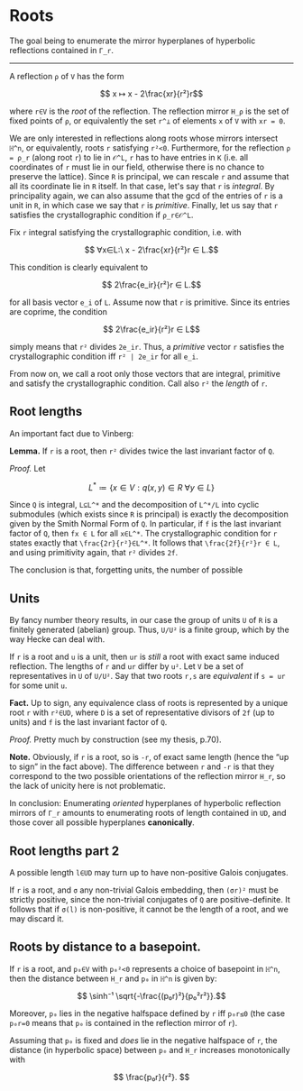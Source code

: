 # Roots

The goal being to enumerate the mirror hyperplanes of hyperbolic reflections contained in ``Γ_r``.

***

A reflection ``ρ`` of ``V`` has the form

```math
    x ↦ x - 2\frac{xr}{r²}r
```

where ``r∈V`` is the *root* of the reflection.
The reflection mirror ``H_ρ`` is the set of fixed points of ``ρ``, or equivalently the set ``r^⟂`` of elements ``x`` of ``V`` with ``xr = 0``.

We are only interested in reflections along roots whose mirrors intersect ``ℍ^n``, or equivalently, roots ``r`` satisfying ``r²<0``.
Furthermore, for the reflection ``ρ = ρ_r`` (along root ``r``) to lie in ``𝒪^L``, ``r`` has to have entries in ``K`` (i.e. all coordinates of ``r`` must lie in our field, otherwise there is no chance to preserve the lattice).
Since ``R`` is principal, we can rescale ``r`` and assume that all its coordinate lie in ``R`` itself.
In that case, let's say that ``r`` is *integral*.
By principality again, we can also assume that the gcd of the entries of ``r`` is a unit in ``R``, in which case we say that ``r`` is *primitive*.
Finally, let us say that ``r`` satisfies the crystallographic condition if ``ρ_r∈𝒪^L``.

Fix ``r`` integral satisfying the crystallographic condition, i.e. with

```math
    ∀x∈L:\ x - 2\frac{xr}{r²}r ∈ L.
```

This condition is clearly equivalent to

```math
    2\frac{e_ir}{r²}r ∈ L.
```

for all basis vector ``e_i`` of ``L``.
Assume now that ``r`` is primitive.
Since its entries are coprime, the condition

```math
    2\frac{e_ir}{r²}r ∈ L
```

simply means that ``r²`` divides ``2e_ir``.
Thus, a *primitive* vector ``r`` satisfies the crystallographic condition iff ``r² | 2e_ir`` for all ``e_i``.

From now on, we call a root only those vectors that are integral, primitive and satisfy the crystallographic condition.
Call also ``r²`` the *length* of ``r``.

## Root lengths

An important fact due to Vinberg:

**Lemma.** 
If ``r`` is a root, then ``r²`` divides twice the last invariant factor of ``Q``.

*Proof.*
Let 

```math
  L^* ≔ \{x ∈ V : q(x,y) ∈ R\ ∀  y ∈ L\}
```

Since ``Q`` is integral, ``L⊆L^*`` and the decomposition of ``L^*/L`` into cyclic submodules (which exists since ``R`` is principal) is exactly the decomposition given by the Smith Normal Form of ``Q``.
In particular, if ``f`` is the last invariant factor of ``Q``, then ``fx ∈ L`` for all ``x∈L^*``.
The crystallographic condition for ``r`` states exactly that ``\frac{2r}{r²}∈L^*``.
It follows that ``\frac{2f}{r²}r ∈ L``, and using primitivity again, that ``r²`` divides ``2f``. 

The conclusion is that, forgetting units, the number of possible 

## Units

By fancy number theory results, in our case the group of units ``U`` of ``R`` is a finitely generated (abelian) group.
Thus, ``U/U²`` is a finite group, which by the way Hecke can deal with.

If ``r`` is a root and ``u`` is a unit, then ``ur`` is *still* a root with exact same induced reflection.
The lengths of ``r`` and ``ur`` differ by ``u²``.
Let ``V`` be a set of representatives in ``U`` of ``U/U²``.
Say that two roots ``r,s`` are *equivalent* if ``s = ur`` for some unit ``u``.

**Fact.**
Up to sign, any equivalence class of roots is represented by a unique root ``r`` with ``r²∈UD``, where ``D`` is a set of representative divisors of ``2f`` (up to units) and ``f`` is the last invariant factor of ``Q``.

*Proof.*
Pretty much by construction (see my thesis, p.70).

**Note.**
Obviously, if ``r`` is a root, so is ``-r``, of exact same length (hence the “up to sign” in the fact above).
The difference between ``r`` and ``-r`` is that they correspond to the two possible orientations of the reflection mirror ``H_r``, so the lack of unicity here is not problematic.

In conclusion: Enumerating *oriented* hyperplanes of hyperbolic reflection mirrors of ``Γ_r`` amounts to enumerating roots of length contained in `UD`, and those cover all possible hyperplanes **canonically**.

## Root lengths part 2

A possible length ``l∈UD`` may turn up to have non-positive Galois conjugates.

If ``r`` is a root, and ``σ`` any non-trivial Galois embedding, then ``(σr)²`` must be strictly positive, since the non-trivial conjugates of ``Q`` are positive-definite.
It follows that if ``σ(l)`` is non-positive, it cannot be the length of a root, and we may discard it.

## Roots by distance to a basepoint.

If ``r`` is a root, and ``p₀∈V`` with ``p₀²<0`` represents a choice of basepoint in ``ℍ^n``, then the distance between ``H_r`` and ``p₀`` in ``ℍ^n`` is given by:

```math
  \sinh⁻¹ \sqrt{-\frac{(p₀r)²}{p₀²r²}}.
```

Moreover, ``p₀`` lies in the negative halfspace defined by ``r`` iff ``p₀r≤0`` (the case ``p₀r=0`` means that ``p₀`` is contained in the reflection mirror of ``r``).

Assuming that ``p₀`` is fixed and *does* lie in the negative halfspace of ``r``, the distance (in hyperbolic space) between ``p₀`` and ``H_r`` increases monotonically with

```math
  \frac{p₀r}{r²}. 
```
